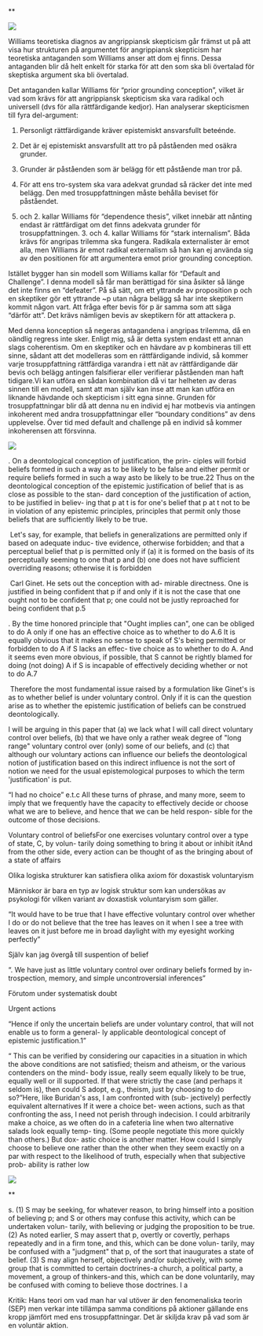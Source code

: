 **

![](https://lh5.googleusercontent.com/cU5_h-bVHvglFSBwqPsufapqRfH_3_IVwAGhd0UCjkGO3vOKyckrcmfb57NQzNEe-xb4W64nu2P_xAUr1xe2EelsJCVLN-e_0r1ss6-GFHQvDMMJY9Ydp_WAMPzy_jH5oslwRyT4jH56Ednf7wH4qG0)

  

Williams teoretiska diagnos av angrippiansk skepticism går främst ut på att visa hur strukturen på argumentet för angrippiansk skepticism har teoretiska antaganden som Williams anser att dom ej finns. Dessa antaganden blir då helt enkelt för starka för att den som ska bli övertalad för skeptiska argument ska bli övertalad. 

  

Det antaganden kallar Williams för “prior grounding conception”, vilket är vad som krävs för att angrippiansk skepticism ska vara radikal och universell (dvs för alla rättfärdigande kedjor). Han analyserar skepticismen till fyra del-argument:

1.  Personligt rättfärdigande kräver epistemiskt ansvarsfullt beteénde. 
    
2.  Det är ej epistemiskt ansvarsfullt att tro på påståenden med osäkra grunder.
    
3.  Grunder är påståenden som är belägg för ett påstående man tror på.
    
4.  För att ens tro-system ska vara adekvat grundad så räcker det inte med belägg. Den med trosuppfattningen måste behålla beviset för påståendet. 
    

  

1. och 2. kallar Williams för “dependence thesis”, vilket innebär att nånting endast är rättfärdigat om det finns adekvata grunder för trosuppfattningen. 3. och 4. kallar Williams för “stark internalism”. Båda krävs för angripas trilemma ska fungera. Radikala externalister är emot alla, men Williams är emot radikal externalism så han kan ej använda sig av den positionen för att argumentera emot prior grounding conception. 

  

Istället bygger han sin modell som Williams kallar för “Default and Challenge”. I denna modell så får man berättigad för sina åsikter så länge det inte finns en “defeater”. På så sätt, om ett yttrande av proposition p och en skeptiker gör ett yttrande ~p utan några belägg så har inte skeptikern kommit någon vart. Att fråga efter bevis för p är samma som att säga “därför att”. Det krävs nämligen bevis av skeptikern för att attackera p. 

  

Med denna konception så negeras antagandena i angripas trilemma, då en oändlig regress inte sker. Enligt mig, så är detta system endast ett annan slags coherentism. Om en skeptiker och en hävdare av p kombineras till ett sinne, sådant att det modelleras som en rättfärdigande individ, så kommer varje trosuppfattning rättfärdiga varandra i ett nät av rättfärdigande där bevis och belägg antingen falsifierar eller verifierar påståenden man haft tidigare.Vi kan utföra en sådan kombination då vi tar helheten av deras sinnen till en modell, samt att man själv kan inse att man kan utföra en liknande hävdande och skepticism i sitt egna sinne. Grunden för trosuppfattningar blir då att denna nu en individ ej har motbevis via antingen inkoherent med andra trosuppfattningar eller “boundary conditions” av dens upplevelse. Över tid med default and challenge på en individ så kommer inkoherensen att försvinna. 

  
  

![](https://lh6.googleusercontent.com/_VG5W5qnArp9cOIUp7XJ_GLkXlRjPqqVd-6Bn4uXLP-pQva-VdQ8saJ3WJrm56Yt1DbjftOzmtPliSUvkrk1sQhZ3a8lR9ej1O9QgttPTHWmaqaS7McUwD2mxBawjP7l2FhCP1DN-4VY7I72USpuGYk)

  
  

. On a deontological conception of justification, the prin- ciples will forbid beliefs formed in such a way as to be likely to be false and either permit or require beliefs formed in such a way asto be likely to be true.22 Thus on the deontological conception of the epistemic justification of belief that is as close as possible to the stan- dard conception of the justification of action, to be justified in believ- ing that p at t is for one's belief that p at t not to be in violation of any epistemic principles, principles that permit only those beliefs that are sufficiently likely to be true.

  

 Let's say, for example, that beliefs in generalizations are permitted only if based on adequate induc- tive evidence, otherwise forbidden; and that a perceptual belief that p is permitted only if (a) it is formed on the basis of its perceptually seeming to one that p and (b) one does not have sufficient overriding reasons; otherwise it is forbidden

  
  

 Carl Ginet. He sets out the conception with ad- mirable directness. One is justified in being confident that p if and only if it is not the case that one ought not to be confident that p; one could not be justly reproached for being confident that p.5

  

. By the time honored principle that "Ought implies can", one can be obliged to do A only if one has an effective choice as to whether to do A.6 It is equally obvious that it makes no sense to speak of S's being permitted or forbidden to do A if S lacks an effec- tive choice as to whether to do A. And it seems even more obvious, if possible, that S cannot be rightly blamed for doing (not doing) A if S is incapable of effectively deciding whether or not to do A.7

  

 Therefore the most fundamental issue raised by a formulation like Ginet's is as to whether belief is under voluntary control. Only if it is can the question arise as to whether the epistemic justification of beliefs can be construed deontologically.

  

I will be arguing in this paper that (a) we lack what I will call direct voluntary control over beliefs, (b) that we have only a rather weak degree of "long range" voluntary control over (only) some of our beliefs, and (c) that although our voluntary actions can influence our beliefs the deontological notion of justification based on this indirect influence is not the sort of notion we need for the usual epistemological purposes to which the term 'justification' is put. 

  

“I had no choice” e.t.c All these turns of phrase, and many more, seem to imply that we frequently have the capacity to effectively decide or choose what we are to believe, and hence that we can be held respon- sible for the outcome of those decisions. 

  

Voluntary control of beliefsFor one exercises voluntary control over a type of state, C, by volun- tarily doing something to bring it about or inhibit itAnd from the other side, every action can be thought of as the bringing about of a state of affairs

  
  

Olika logiska strukturer kan satisfiera olika axiom för doxastisk voluntaryism

Människor är bara en typ av logisk struktur som kan undersökas av psykologi för vilken variant av doxastisk voluntaryism som gäller. 

  
  

“It would have to be true that I have effective voluntary control over whether I do or do not believe that the tree has leaves on it when I see a tree with leaves on it just before me in broad daylight with my eyesight working perfectly”

Själv kan jag övergå till suspention of belief

  

“. We have just as little voluntary control over ordinary beliefs formed by in- trospection, memory, and simple uncontroversial inferences”

  

Förutom under systematisk doubt

  

Urgent actions

  

“Hence if only the uncertain beliefs are under voluntary control, that will not enable us to form a general- ly applicable deontological concept of epistemic justification.1”

  

“ This can be verified by considering our capacities in a situation in which the above conditions are not satisfied; theism and atheism, or the various contenders on the mind- body issue, really seem equally likely to be true, equally well or ill supported. If that were strictly the case (and perhaps it seldom is), then could S adopt, e.g., theism, just by choosing to do so?”Here, like Buridan's ass, I am confronted with (sub- jectively) perfectly equivalent alternatives If it were a choice bet- ween actions, such as that confronting the ass, I need not perish through indecision. I could arbitrarily make a choice, as we often do in a cafeteria line when two alternative salads look equally temp- ting. (Some people negotiate this more quickly than others.) But dox- astic choice is another matter. How could I simply choose to believe one rather than the other when they seem exactly on a par with respect to the likelihood of truth, especially when that subjective prob- ability is rather low

  
  
  
  

![](https://lh5.googleusercontent.com/rHLOMRBmMSqjsBJT2DvN7R1C8eElX1cv34UjTBTpSMMlq-IHFaAz-GyF52MKlcr2_kgscjZtrYgcjAyuqrM1_OzVprPkoCH5Bki4ZrQpSjutj8q5PBZVQgEitVkA1r_5Q-zz0zu5mIH0njU5ogzyVQU)

**

s. (1) S may be seeking, for whatever reason, to bring himself into a position of believing p; and S or others may confuse this activity, which can be undertaken volun- tarily, with believing or judging the proposition to be true. (2) As noted earlier, S may assert that p, overtly or covertly, perhaps repeatedly and in a firm tone, and this, which can be done volun- tarily, may be confused with a "judgment" that p, of the sort that inaugurates a state of belief. (3) S may align herself, objectively and/or subjectively, with some group that is committed to certain doctrines-a church, a political party, a movement, a group of thinkers-and this, which can be done voluntarily, may be confused with coming to believe those doctrines. I a

Kritik: Hans teori om vad man har val utöver är den fenomenaliska teorin (SEP) men verkar inte tillämpa samma conditions på aktioner gällande ens kropp jämfört med ens trosuppfattningar. Det är skiljda krav på vad som är en voluntär aktion.
